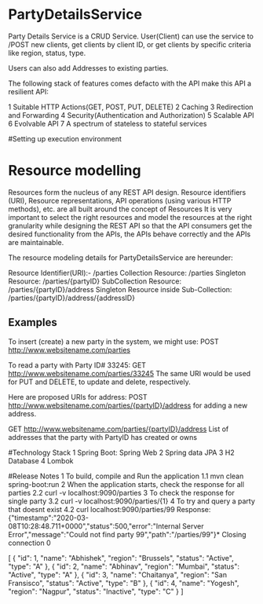 # PartyDetailsService
Party Details Service is a CRUD Service. User(Client) can use the service to /POST new clients, get clients by client ID,
or get clients by specific criteria like region, status, type.
 
Users can also add Addresses to existing parties.

The following stack of features comes defacto with the API make this API a resilient API:

1 Suitable HTTP Actions(GET, POST, PUT, DELETE)
2 Caching
3 Redirection and Forwarding
4 Security(Authentication and Authorization)
5 Scalable API
6 Evolvable API
7 A spectrum of stateless to stateful services

#Setting up execution environment

# Resource modelling
Resources form the nucleus of any REST API design. Resource identifiers (URI), Resource representations, API operations 
(using various HTTP methods), etc. are all built around the concept of Resources 
It is very important to select the right resources and model the resources at the right granularity while designing the 
REST API so that the API consumers get the desired functionality from the APIs, the APIs behave correctly and the APIs are maintainable.

The resource modeling details for PartyDetailsService are hereunder: 

Resource Identifier(URI):- /parties
Collection Resource: /parties
Singleton Resource: /parties/{partyID}
SubCollection Resource: /parties/{partyID}/address
Singleton Resource inside Sub-Collection: /parties/{partyID}/address/{addressID}

## Examples
To insert (create) a new party in the system, we might use:
POST http://www.websitename.com/parties

To read a party with Party ID# 33245:
GET http://www.websitename.com/parties/33245 The same URI would be used for PUT and DELETE, to update and delete, respectively.

Here are proposed URIs for address:
POST http://www.websitename.com/parties/{partyID}/address for adding a new address.

GET http://www.websitename.com/parties/{partyID}/address
List of addresses that the party with PartyID has created or owns

#Technology Stack
1 Spring Boot: Spring Web
2 Spring data JPA
3 H2 Database
4 Lombok


#Release Notes
1 To build, compile and Run the application
    1.1 mvn clean spring-boot:run
2 When the application starts, check the response for all parties
    2.2 curl -v localhost:9090/parties
3 To check the response for single party
    3.2 curl -v localhost:9090/parties/{1}
4 To try and query a party that doesnt exist
    4.2 curl localhost:9090/parties/99
        Response:
        {"timestamp":"2020-03-08T10:28:48.711+0000","status":500,"error":"Internal Server Error","message":"Could not find
         party 99","path":"/parties/99"}* Closing connection 0    


[
    {
        "id": 1,
        "name": "Abhishek",
        "region": "Brussels",
        "status": "Active",
        "type": "A"
    },
    {
        "id": 2,
        "name": "Abhinav",
        "region": "Mumbai",
        "status": "Active",
        "type": "A"
    },
    {
        "id": 3,
        "name": "Chaitanya",
        "region": "San Fransisco",
        "status": "Active",
        "type": "B"
    },
    {
        "id": 4,
        "name": "Yogesh",
        "region": "Nagpur",
        "status": "Inactive",
        "type": "C"
    }
]